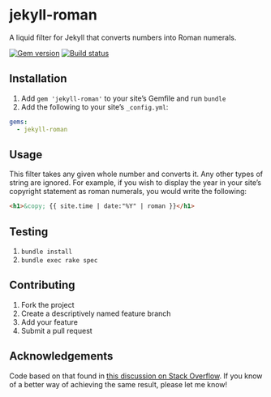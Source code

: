 # jekyll-roman

A liquid filter for Jekyll that converts numbers into Roman numerals.

[![Gem version](https://img.shields.io/gem/v/jekyll-roman.svg)](https://rubygems.org/gems/jekyll-roman)
[![Build status](https://github.com/paulrobertlloyd/jekyll-roman/workflows/test/badge.svg)](https://github.com/paulrobertlloyd/jekyll-roman/actions)

## Installation

1. Add `gem 'jekyll-roman'` to your site’s Gemfile and run `bundle`
2. Add the following to your site’s `_config.yml`:

```yaml
gems:
  - jekyll-roman
```

## Usage

This filter takes any given whole number and converts it. Any other types of string are ignored. For example, if you wish to display the year in your site’s copyright statement as roman numerals, you would write the following:

```html
<h1>&copy; {{ site.time | date:"%Y" | roman }}</h1>
````

## Testing

1. `bundle install`
2. `bundle exec rake spec`

## Contributing

1. Fork the project
2. Create a descriptively named feature branch
3. Add your feature
4. Submit a pull request

## Acknowledgements

Code based on that found in [this discussion on Stack Overflow](http://stackoverflow.com/questions/26092510/roman-numerals-in-ruby). If you know of a better way of achieving the same result, please let me know!
